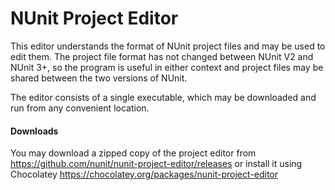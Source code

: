NUnit Project Editor
====================

This editor understands the format of NUnit project files and may be used to edit them.
The project file format has not changed between NUnit V2 and NUnit 3+, so the program
is useful in either context and project files may be shared between the two versions
of NUnit.

The editor consists of a single executable, which may be downloaded and run from any 
convenient location.

#### Downloads

You may download a zipped copy of the project editor from
    https://github.com/nunit/nunit-project-editor/releases
or install it using Chocolatey
    https://chocolatey.org/packages/nunit-project-editor
